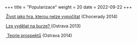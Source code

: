 +++
title = "Popularizace"
weight = 20
date = 2022-09-22
+++



<i class="icon fa-solid fa-file-pdf"></i>&nbsp;<a href="/docs/zivothra.pdf" target="_blank">Život jako hra, kterou nelze vypočítat</a> (Chocerady 2014)


<i class="icon fa-solid fa-file-pdf"></i>&nbsp;<a href="/docs/burza.pdf" target="_blank">Lze vydělat na burze? </a> (Ostrava 2013)


<i class="icon fa-solid fa-file-pdf"></i>&nbsp;<a href="/docs/ostrava.pdf" target="_blank"> Teorie prospektů</a> (Ostrava 2014)

<!-- more -->
